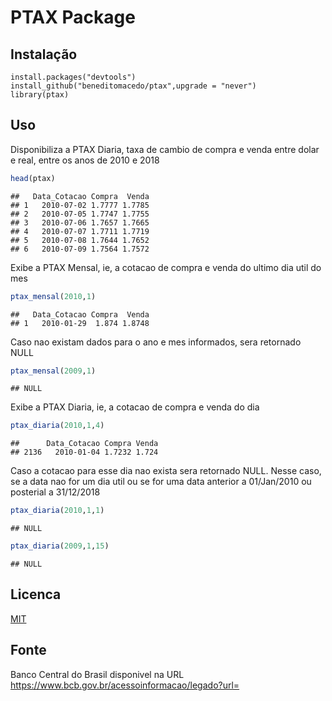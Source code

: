 PTAX Package
================

## Instalação

    install.packages("devtools")
    install_github("beneditomacedo/ptax",upgrade = "never")
    library(ptax)

## Uso

Disponibiliza a PTAX Diaria, taxa de cambio de compra e venda entre
dolar e real, entre os anos de 2010 e 2018

``` r
head(ptax)
```

    ##   Data_Cotacao Compra  Venda
    ## 1   2010-07-02 1.7777 1.7785
    ## 2   2010-07-05 1.7747 1.7755
    ## 3   2010-07-06 1.7657 1.7665
    ## 4   2010-07-07 1.7711 1.7719
    ## 5   2010-07-08 1.7644 1.7652
    ## 6   2010-07-09 1.7564 1.7572

Exibe a PTAX Mensal, ie, a cotacao de compra e venda do ultimo dia util
do mes

``` r
ptax_mensal(2010,1)
```

    ##   Data_Cotacao Compra  Venda
    ## 1   2010-01-29  1.874 1.8748

Caso nao existam dados para o ano e mes informados, sera retornado NULL

``` r
ptax_mensal(2009,1)
```

    ## NULL

Exibe a PTAX Diaria, ie, a cotacao de compra e venda do dia

``` r
ptax_diaria(2010,1,4)
```

    ##      Data_Cotacao Compra Venda
    ## 2136   2010-01-04 1.7232 1.724

Caso a cotacao para esse dia nao exista sera retornado NULL. Nesse caso,
se a data nao for um dia util ou se for uma data anterior a 01/Jan/2010
ou posterial a 31/12/2018

``` r
ptax_diaria(2010,1,1)
```

    ## NULL

``` r
ptax_diaria(2009,1,15)
```

    ## NULL

## Licenca

<a href="https://opensource.org/licenses/MIT">MIT</a>

## Fonte

Banco Central do Brasil disponivel na URL
<https://www.bcb.gov.br/acessoinformacao/legado?url=>
